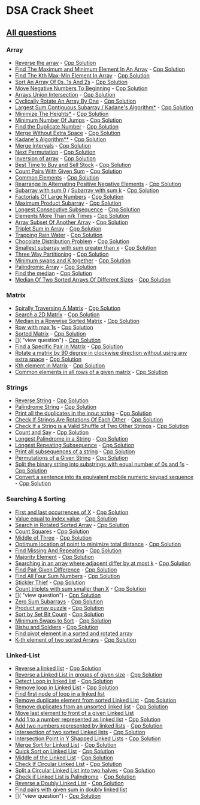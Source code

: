 # DSA Crack Sheet

## [All questions](https://drive.google.com/file/d/1TIj9JtyfoKxdd3U3kpjt869uiImGLnk-/view?usp=sharing)

### Array

- [Reverse the array](https://www.geeksforgeeks.org/write-a-program-to-reverse-an-array-or-string/ "view topic") - [Cpp Solution](./solutions/1.%20Reverse%20The%20Array.cpp "view my solution")
- [Find The Maximum and Minimum Element In An Array](https://www.geeksforgeeks.org/maximum-and-minimum-in-an-array/ "view topic") - [Cpp Solution](./solutions/2.%20Find%20The%20Maximum%20and%20Minimum%20Element%20In%20An%20Array.cpp "view my solution")
- [Find The Kth Max-Min Element In Array](https://practice.geeksforgeeks.org/problems/kth-smallest-element/0 "view question") - [Cpp Solution](./solutions/3.%20Find%20The%20Kth%20Max-Min%20Element%20In%20Array.cpp "view my solution")
- [Sort An Array Of 0s, 1s And 2s](https://practice.geeksforgeeks.org/problems/sort-an-array-of-0s-1s-and-2s/0 "view question") - [Cpp Solution](./solutions/4.%20Sort%20An%20Array%20Of%200s%201s%20And%202s.cpp "view my solution")
- [Move Negative Numbers To Beginning](https://www.geeksforgeeks.org/move-negative-numbers-beginning-positive-end-constant-extra-space/ "view topic") - [Cpp Solution](./solutions/5.%20Move%20Negative%20Numbers%20To%20Beginning.cpp "view my solution")
- [Arrays Union Intersection](https://practice.geeksforgeeks.org/problems/union-of-two-arrays/0 "view question") - [Cpp Solution](./solutions/6.%20Arrays%20Union%20Intersection.cpp "view my solution")
- [Cyclically Rotate An Array By One](https://practice.geeksforgeeks.org/problems/cyclically-rotate-an-array-by-one/0 "view question") - [Cpp Solution](./solutions/7.%20Cyclically%20Rotate%20An%20Array%20By%20One.cpp "view my solution")
- [Largest Sum Contiguous Subarray / Kadane's Algorithm\*](https://practice.geeksforgeeks.org/problems/kadanes-algorithm/0 "view question") - [Cpp Solution](./solutions/8.%20Largest%20Sum%20Contiguous%20Subarray.cpp "view my solution")
- [Minimize The Heights\*](https://practice.geeksforgeeks.org/problems/minimize-the-heights3351/1 "view question") - [Cpp Solution](./solutions/9.%20Minimize%20The%20Heights.cpp "view my solution")
- [Minimum Number Of Jumps](https://practice.geeksforgeeks.org/problems/minimum-number-of-jumps/0 "view question") - [Cpp Solution](./solutions/10.%20Minimum%20Number%20Of%20Jumps.cpp "view my solution")
- [Find the Duplicate Number](https://leetcode.com/problems/find-the-duplicate-number/ "view question") - [Cpp Solution](./solutions/11.%20Find%20the%20Duplicate%20Number.cpp "view my solution")
- [Merge Without Extra Space](https://practice.geeksforgeeks.org/problems/merge-two-sorted-arrays5135/1 "view question") - [Cpp Solution](./solutions/12.%20Merge%20Without%20Extra%20Space.cpp "view my solution")
- [Kadane's Algorithm\*\*](https://practice.geeksforgeeks.org/problems/kadanes-algorithm/0 "view question") - [Cpp Solution](./solutions/13.%20Largest%20Sum%20Contiguous%20Subarray.cpp "view my solution")
- [Merge Intervals](https://leetcode.com/problems/merge-intervals/ "view question") - [Cpp Solution](./solutions/14.%20Merge%20Intervals.cpp "view my solution")
- [Next Permutation](https://leetcode.com/problems/next-permutation/ "view question") - [Cpp Solution](./solutions/15.%20Next%20Permutation.cpp "view my solution")
- [Inversion of array](https://practice.geeksforgeeks.org/problems/inversion-of-array/0 "view question") - [Cpp Solution](./solutions/16Inversion%20of%20array.cpp "view my solution")
- [Best Time to Buy and Sell Stock](https://leetcode.com/problems/best-time-to-buy-and-sell-stock/ "view question") - [Cpp Solution](./solutions/17.%20Best%20Time%20to%20Buy%20and%20Sell%20Stock.cpp "view my solution")
- [Count Pairs With Given Sum](https://practice.geeksforgeeks.org/problems/count-pairs-with-given-sum5022/1 "view question") - [Cpp Solution](./solutions/18.%20Count%20Pairs%20With%20Given%20Sum.cpp "view my solution")
- [Common Elements](https://practice.geeksforgeeks.org/problems/common-elements1132/1 "view question") - [Cpp Solution](./solutions/19.%20Common%20Elements.cpp "view my solution")
- [Rearrange In Alternating Positive Negative Elements](https://www.geeksforgeeks.org/rearrange-array-alternating-positive-negative-items-o1-extra-space/ "view topic") - [Cpp Solution](./solutions/20.%20Rearrange%20In%20Alternating%20Positive%20Negative%20Elements.cpp "view my solution")
- [Subarray with sum 0](https://practice.geeksforgeeks.org/problems/subarray-with-0-sum/0 "view question") / [Subarray with sum k](https://leetcode.com/problems/subarray-sum-equals-k/ "view question") - [Cpp Solution](./solutions/21.%20Subarray%20with%200%20sum.cpp "view my solution")
- [Factorials Of Large Numbers](https://practice.geeksforgeeks.org/problems/factorials-of-large-numbers/0 "view question") - [Cpp Solution](./solutions/22.%20Factorials%20Of%20Large%20Numbers.cpp "view my solution")
- [Maximum Product Subarray](https://practice.geeksforgeeks.org/problems/maximum-product-subarray3604/1 "view question") - [Cpp Solution](./solutions/23.%20Maximum%20Product%20Subarray.cpp "view my solution")
- [Longest Consecutive Subsequence](https://practice.geeksforgeeks.org/problems/longest-consecutive-subsequence/0 "view question") - [Cpp Solution](./solutions/24.%20Longest%20Consecutive%20Subsequence.cpp "view my solution")
- [Elements More Than n/k Times](https://www.geeksforgeeks.org/given-an-array-of-of-size-n-finds-all-the-elements-that-appear-more-than-nk-times/ "view question") - [Cpp Solution](./solutions/25.%20Elements%20More%20Than%20nk%20Times.cpp "view my solution")
- [Array Subset Of Another Array](https://practice.geeksforgeeks.org/problems/array-subset-of-another-array/0 "view question") - [Cpp Solution](./solutions/27.%20Array%20Subset%20Of%20Another%20Array.cpp "view my solution")
- [Triplet Sum in Array](https://practice.geeksforgeeks.org/problems/triplet-sum-in-array/0 "view question") - [Cpp Solution](./solutions/28.%20Triplet%20Sum%20in%20Array.cpp "view my solution")
- [Trapping Rain Water](https://practice.geeksforgeeks.org/problems/trapping-rain-water/0 "view question") - [Cpp Solution](./solutions/29.%20Trapping%20Rain%20Water.cpp "view my solution")
- [Chocolate Distribution Problem](https://practice.geeksforgeeks.org/problems/chocolate-distribution-problem/0 "view question") - [Cpp Solution](./solutions/30.%20Chocolate%20Distribution%20Problem.cpp "view my solution")
- [Smallest subarray with sum greater than x](https://practice.geeksforgeeks.org/problems/smallest-subarray-with-sum-greater-than-x/0 "view question") - [Cpp Solution](./solutions/31.%20Smallest%20subarray%20with%20sum%20greater%20than%20x.cpp "view my solution")
- [Three Way Partitioning](https://practice.geeksforgeeks.org/problems/three-way-partitioning/1 "view question") - [Cpp Solution](./solutions/32.%20Three%20Way%20Partitioning.cpp "view my solution")
- [Minimum swaps and K together](https://practice.geeksforgeeks.org/problems/minimum-swaps-required-to-bring-all-elements-less-than-or-equal-to-k-together/0 "view question") - [Cpp Solution](./solutions/33.%20Minimum%20swaps%20and%20K%20together.cpp "view my solution")
- [Palindromic Array](https://practice.geeksforgeeks.org/problems/palindromic-array/0# "view question") - [Cpp Solution](./solutions/34.%20Palindromic%20Array.cpp "view my solution")
- [Find the median](https://practice.geeksforgeeks.org/problems/find-the-median0527/1 "view question") - [Cpp Solution](./solutions/35.%20Find%20the%20median.cpp "view my solution")
- [Median Of Two Sorted Arrays Of Different Sizes](https://www.geeksforgeeks.org/median-of-two-sorted-arrays-of-different-sizes/ "view topic") - [Cpp Solution](./solutions/36.%20Median%20Of%20Two%20Sorted%20Arrays%20Of%20Different%20Sizes.cpp "view my solution")

### Matrix

- [Spirally Traversing A Matrix](https://practice.geeksforgeeks.org/problems/spirally-traversing-a-matrix/0# "view question") - [Cpp Solution](./solutions/37.%20Spirally%20Traversing%20A%20Matrix.cpp "view my solution")
- [Search a 2D Matrix](https://leetcode.com/problems/search-a-2d-matrix/ "view question") - [Cpp Solution](./solutions/38.%20Search%20a%202D%20Matrix.cpp "view my solution")
- [Median in a Rowwise Sorted Matrix](https://practice.geeksforgeeks.org/problems/median-in-a-row-wise-sorted-matrix1527/1 "view question") - [Cpp Solution](./solutions/39.%20Median%20in%20a%20Rowwise%20Sorted%20Matrix.cpp "view my solution")
- [Row with max 1s](https://practice.geeksforgeeks.org/problems/row-with-max-1s0023/1 "view question") - [Cpp Solution](./solutions/40.%20Row%20with%20max%201s.cpp "view my solution")
- [Sorted Matrix](https://practice.geeksforgeeks.org/problems/sorted-matrix/0# "view question") - [Cpp Solution](./solutions/41.%20Sorted%20Matrix.cpp "view my solution")
- []( "view question") - [Cpp Solution](./solutions/42.%20.cpp "view my solution")
- [Find a Specific Pair in Matrix](https://www.geeksforgeeks.org/find-a-specific-pair-in-matrix/ "view topic") - [Cpp Solution](./solutions/43.%20Find%20a%20Specific%20Pair%20in%20Matrix.cpp "view my solution")
- [Rotate a matrix by 90 degree in clockwise direction without using any extra space](https://www.geeksforgeeks.org/rotate-a-matrix-by-90-degree-in-clockwise-direction-without-using-any-extra-space/ "view topic") - [Cpp Solution](./solutions/44.%20Rotate%20a%20matrix%20by%2090%20degree%20in%20clockwise%20direction%20without%20using%20any%20extra%20space.cpp "view my solution")
- [Kth element in Matrix](https://practice.geeksforgeeks.org/problems/kth-element-in-matrix/1# "view question") - [Cpp Solution](./solutions/45.%20Kth%20element%20in%20Matrix.cpp "view my solution")
- [Common elements in all rows of a given matrix](https://www.geeksforgeeks.org/common-elements-in-all-rows-of-a-given-matrix/ "view topic") - [Cpp Solution](./solutions/46.%20Common%20elements%20in%20all%20rows%20of%20a%20given%20matrix.cpp "view my solution")

### Strings

- [Reverse String](https://leetcode.com/problems/reverse-string/ "view question") - [Cpp Solution](./solutions/47.%20Reverse%20String.cpp "view my solution")
- [Palindrome String](https://practice.geeksforgeeks.org/problems/palindrome-string0817/1 "view question") - [Cpp Solution](./solutions/48.%20Palindrome%20String.cpp "view my solution")
- [Print all the duplicates in the input string](https://www.geeksforgeeks.org/print-all-the-duplicates-in-the-input-string/ "view question") - [Cpp Solution](./solutions/49.%20Print%20all%20the%20duplicates%20in%20the%20input%20string.cpp "view my solution")
- [Check If Strings Are Rotations Of Each Other](https://www.geeksforgeeks.org/a-program-to-check-if-strings-are-rotations-of-each-other/ "view topic") - [Cpp Solution](./solutions/51.%20Check%20If%20Strings%20Are%20Rotations%20Of%20Each%20Other.cpp "view my solution")
- [Check If a String is a Valid Shuffle of Two Other Strings](https://www.programiz.com/java-programming/examples/check-valid-shuffle-of-strings "view topic") - [Cpp Solution](./solutions/52.%20Check%20If%20a%20String%20is%20a%20Valid%20Shuffle%20of%20Two%20Other%20Strings.cpp "view my solution")
- [Count and Say](https://leetcode.com/problems/count-and-say/ "view question") - [Cpp Solution](./solutions/53.%20Count%20and%20Say.cpp "view my solution")
- [Longest Palindrome in a String](https://practice.geeksforgeeks.org/problems/longest-palindrome-in-a-string/0 "view question") - [Cpp Solution](./solutions/54.%20Longest%20Palindrome%20in%20a%20String.cpp "view my solution")
- [Longest Repeating Subsequence](https://practice.geeksforgeeks.org/problems/longest-repeating-subsequence/0 "view question") - [Cpp Solution](./solutions/55.%20Longest%20Repeating%20Subsequence.cpp "view my solution")
- [Print all subsequences of a string](https://www.geeksforgeeks.org/print-subsequences-string/ "view question") - [Cpp Solution](./solutions/56.%20Print%20all%20subsequences%20of%20a%20string.cpp "view my solution")
- [Permutations of a Given String](https://practice.geeksforgeeks.org/problems/permutations-of-a-given-string/0 "view question") - [Cpp Solution](./solutions/57.%20Permutations%20of%20a%20Given%20String.cpp "view my solution")
- [Split the binary string into substrings with equal number of 0s and 1s](https://www.geeksforgeeks.org/split-the-binary-string-into-substrings-with-equal-number-of-0s-and-1s/ "view topic") - [Cpp Solution](./solutions/58.%20Split%20the%20binary%20string%20into%20substrings%20with%20equal%20number%20of%200s%20and%201s.cpp "view my solution")
- [Convert a sentence into its equivalent mobile numeric keypad sequence](https://www.geeksforgeeks.org/convert-sentence-equivalent-mobile-numeric-keypad-sequence/ "view topic") - [Cpp Solution](./solutions/66.%20Convert%20a%20sentence%20into%20its%20equivalent%20mobile%20numeric%20keypad%20sequence.cpp "view my solution")

### Searching & Sorting

- [First and last occurrences of X](https://practice.geeksforgeeks.org/problems/first-and-last-occurrences-of-x/0 "view topic") - [Cpp Solution](./solutions/90.%20First%20and%20last%20occurrences%20of%20X.cpp "view my solution")
- [Value equal to index value](https://practice.geeksforgeeks.org/problems/value-equal-to-index-value1330/1 "view topic") - [Cpp Solution](./solutions/91.%20Value%20equal%20to%20index%20value.cpp "view my solution")
- [Search in Rotated Sorted Array](https://leetcode.com/problems/search-in-rotated-sorted-array/ "view topic") - [Cpp Solution](./solutions/92.%20Search%20in%20Rotated%20Sorted%20Array.cpp "view my solution")
- [Count Squares](https://practice.geeksforgeeks.org/problems/count-squares3649/1 "view topic") - [Cpp Solution](./solutions/93.%20Count%20Squares.cpp "view my solution")
- [Middle of Three](https://practice.geeksforgeeks.org/problems/middle-of-three2926/1# "view topic") - [Cpp Solution](./solutions/94.%20Middle%20of%20Three.cpp "view my solution")
- [Optimum location of point to minimize total distance](https://www.geeksforgeeks.org/optimum-location-point-minimize-total-distance/ "view topic") - [Cpp Solution](./solutions/95.%20Optimum%20location%20of%20point%20to%20minimize%20total%20distance.cpp "view my solution")
- [Find Missing And Repeating](https://practice.geeksforgeeks.org/problems/find-missing-and-repeating2512/1# "view question") - [Cpp Solution](./solutions/96.%20Find%20Missing%20And%20Repeating.cpp "view my solution")
- [Majority Element](https://practice.geeksforgeeks.org/problems/majority-element-1587115620/1# "view question") - [Cpp Solution](./solutions/97.%20Majority%20Element.cpp "view my solution")
- [Searching in an array where adjacent differ by at most k](https://www.geeksforgeeks.org/searching-array-adjacent-differ-k/ "view topic") - [Cpp Solution](./solutions/98.%20Searching%20in%20an%20array%20where%20adjacent%20differ%20by%20at%20most%20k.cpp "view my solution")
- [Find Pair Given Difference](https://practice.geeksforgeeks.org/problems/find-pair-given-difference/0# "view question") - [Cpp Solution](./solutions/99.%20Find%20Pair%20Given%20Difference.cpp "view my solution")
- [Find All Four Sum Numbers](https://practice.geeksforgeeks.org/problems/find-all-four-sum-numbers1732/1 "view question") - [Cpp Solution](./solutions/100.%20Find%20All%20Four%20Sum%20Numbers.cpp "view my solution")
- [Stickler Thief](https://practice.geeksforgeeks.org/problems/stickler-theif/0# "view question") - [Cpp Solution](./solutions/101.%20Stickler%20Thief.cpp "view my solution")
- [Count triplets with sum smaller than X](https://practice.geeksforgeeks.org/problems/count-triplets-with-sum-smaller-than-x5549/1# "view question") - [Cpp Solution](./solutions/102.%20Count%20triplets%20with%20sum%20smaller%20than%20X.cpp "view my solution")
- []( "view question") - [Cpp Solution](./solutions/103.%20.cpp "view my solution")
- [Zero Sum Subarrays](https://practice.geeksforgeeks.org/problems/zero-sum-subarrays1825/1# "view question") - [Cpp Solution](./solutions/104.%20Zero%20Sum%20Subarrays.cpp "view my solution")
- [Product array puzzle](https://practice.geeksforgeeks.org/problems/product-array-puzzle4525/1 "view question") - [Cpp Solution](./solutions/105.%20Product%20array%20puzzle.cpp "view my solution")
- [Sort by Set Bit Count](https://practice.geeksforgeeks.org/problems/sort-by-set-bit-count1153/1# "view question") - [Cpp Solution](./solutions/106.%20Sort%20by%20Set%20Bit%20Count.cpp "view my solution")
- [Minimum Swaps to Sort](https://practice.geeksforgeeks.org/problems/minimum-swaps/1# "view question") - [Cpp Solution](./solutions/107.%20Minimum%20Swaps%20to%20Sort.cpp "view my solution")
- [Bishu and Soldiers](https://www.hackerearth.com/practice/algorithms/searching/binary-search/practice-problems/algorithm/bishu-and-soldiers/description/ "view question") - [Cpp Solution](./solutions/108.%20Bishu%20and%20Soldiers.cpp "view my solution")
- [Find pivot element in a sorted and rotated array](http://theoryofprogramming.com/2017/12/16/find-pivot-element-sorted-rotated-array/ "view topic")
- [K-th element of two sorted Arrays](https://practice.geeksforgeeks.org/problems/k-th-element-of-two-sorted-array/0# "view question") - [Cpp Solution](./solutions/112.%20K-th%20element%20of%20two%20sorted%20Arrays.cpp "view my solution")

### Linked-List

- [Reverse a linked list](https://practice.geeksforgeeks.org/problems/reverse-a-linked-list/1 "view question") - [Cpp Solution](./solutions/126.%20Reverse%20a%20linked%20list.cpp "view my solution")
- [Reverse a Linked List in groups of given size](https://practice.geeksforgeeks.org/problems/reverse-a-linked-list-in-groups-of-given-size/1# "view question") - [Cpp Solution](./solutions/127.%20Reverse%20a%20Linked%20List%20in%20groups%20of%20given%20size.cpp "view my solution")
- [Detect Loop in linked list](https://practice.geeksforgeeks.org/problems/detect-loop-in-linked-list/1# "view question") - [Cpp Solution](./solutions/128.%20Detect%20Loop%20in%20linked%20list.cpp "view my solution")
- [Remove loop in Linked List](https://practice.geeksforgeeks.org/problems/remove-loop-in-linked-list/1 "view question") - [Cpp Solution](./solutions/129.%20Remove%20loop%20in%20Linked%20List.cpp "view my solution")
- [Find first node of loop in a linked list](https://www.geeksforgeeks.org/find-first-node-of-loop-in-a-linked-list/ "view topic")
- [Remove duplicate element from sorted Linked List](https://practice.geeksforgeeks.org/problems/remove-duplicate-element-from-sorted-linked-list/1# "view question") - [Cpp Solution](./solutions/131.%20Remove%20duplicate%20element%20from%20sorted%20Linked%20List.cpp)
- [Remove duplicates from an unsorted linked list](https://practice.geeksforgeeks.org/problems/remove-duplicates-from-an-unsorted-linked-list/1 "view question") - [Cpp Solution](./solutions/132.%20Remove%20duplicates%20from%20an%20unsorted%20linked%20list.cpp "view my solution")
- [Move last element to front of a given Linked List](https://www.geeksforgeeks.org/move-last-element-to-front-of-a-given-linked-list/ "view topic")
- [Add 1 to a number represented as linked list](https://practice.geeksforgeeks.org/problems/add-1-to-a-number-represented-as-linked-list/1# "view question") - [Cpp Solution](./solutions/134.%20Add%201%20to%20a%20number%20represented%20as%20linked%20list.cpp "view my solution")
- [Add two numbers represented by linked lists](https://practice.geeksforgeeks.org/problems/add-two-numbers-represented-by-linked-lists/1# "view question") - [Cpp Solution](./solutions/135.%20Add%20two%20numbers%20represented%20by%20linked%20lists.cpp "view my solution")
- [Intersection of two sorted Linked lists](https://practice.geeksforgeeks.org/problems/intersection-of-two-sorted-linked-lists/1# "view question") - [Cpp Solution](./solutions/136.%20Intersection%20of%20two%20sorted%20Linked%20lists.cpp "view my solution")
- [Intersection Point in Y Shapped Linked Lists](https://practice.geeksforgeeks.org/problems/intersection-point-in-y-shapped-linked-lists/1# "view question") - [Cpp Solution](./solutions/137.%20Intersection%20Point%20in%20Y%20Shapped%20Linked%20Lists.cpp "view my solution")
- [Merge Sort for Linked List](https://practice.geeksforgeeks.org/problems/sort-a-linked-list/1# "view question") - [Cpp Solution](./solutions/138.%20Merge%20Sort%20for%20Linked%20List.cpp "view my solution")
- [Quick Sort on Linked List](https://practice.geeksforgeeks.org/problems/quick-sort-on-linked-list/1 "view question") - [Cpp Solution](./solutions/139.%20Quick%20Sort%20on%20Linked%20List.cpp "view my solution")
- [Middle of the Linked List](https://leetcode.com/problems/middle-of-the-linked-list/ "view question") - [Cpp Solution](./solutions/140.%20Middle%20of%20the%20Linked%20List.cpp "view my solution")
- [Check If Circular Linked List](https://practice.geeksforgeeks.org/problems/circular-linked-list/1 "view question") - [Cpp Solution](./solutions/141.%20Check%20If%20Circular%20Linked%20List.cpp "view my solution")
- [Split a Circular Linked List into two halves](https://practice.geeksforgeeks.org/problems/split-a-circular-linked-list-into-two-halves/1# "view question") - [Cpp Solution](./solutions/142.%20Split%20a%20Circular%20Linked%20List%20into%20two%20halves.cpp "view my solution")
- [Check if Linked List is Palindrome](https://practice.geeksforgeeks.org/problems/check-if-linked-list-is-pallindrome/1 "view question") - [Cpp Solution](./solutions/143.%20Check%20if%20Linked%20List%20is%20Palindrome.cpp "view my solution")
- [Reverse a Doubly Linked List](https://practice.geeksforgeeks.org/problems/reverse-a-doubly-linked-list/1 "view question") - [Cpp Solution](./solutions/145.%20Reverse%20a%20Doubly%20Linked%20List.cpp "view my solution")
- [Find pairs with given sum in doubly linked list](https://www.geeksforgeeks.org/find-pairs-given-sum-doubly-linked-list/ "view topic")
- []( "view question") - [Cpp Solution](./solutions/.cpp "view my solution")

<!--
-  -  - []( "view topic") - []( "view my solution") -  -
-  -  - []( "view topic") - []( "view my solution") -  -
-  -  - []( "view topic") - []( "view my solution") -  -
-  -  - []( "view topic") - []( "view my solution") -  -
-->

</span>
